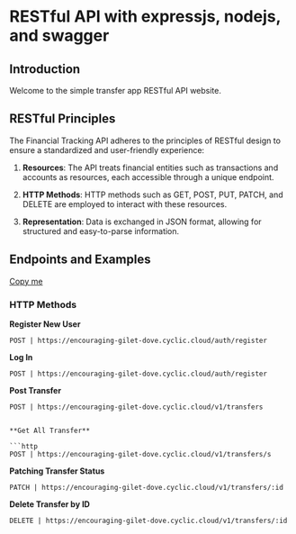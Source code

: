 # RESTful API with expressjs, nodejs, and swagger

## Introduction

Welcome to the simple transfer app RESTful API website.

## RESTful Principles

The Financial Tracking API adheres to the principles of RESTful design to ensure a standardized and user-friendly experience:

1. **Resources**: The API treats financial entities such as transactions and accounts as resources, each accessible through a unique endpoint.

2. **HTTP Methods**: HTTP methods such as GET, POST, PUT, PATCH, and DELETE are employed to interact with these resources.

3. **Representation**: Data is exchanged in JSON format, allowing for structured and easy-to-parse information.

## Endpoints and Examples

[Copy me](https://encouraging-gilet-dove.cyclic.cloud/)

### HTTP Methods

**Register New User**

```http
POST | https://encouraging-gilet-dove.cyclic.cloud/auth/register
```

**Log In**

```http
POST | https://encouraging-gilet-dove.cyclic.cloud/auth/register
```

**Post Transfer**

```http
POST | https://encouraging-gilet-dove.cyclic.cloud/v1/transfers


**Get All Transfer**

```http
POST | https://encouraging-gilet-dove.cyclic.cloud/v1/transfers/s
```

**Patching Transfer Status**

```http
PATCH | https://encouraging-gilet-dove.cyclic.cloud/v1/transfers/:id
```

**Delete Transfer by ID**

```http
DELETE | https://encouraging-gilet-dove.cyclic.cloud/v1/transfers/:id
```